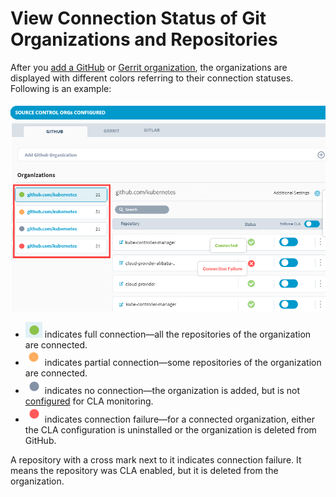 # View Connection Status of Git Organizations and Repositories

After you [add a GitHub](./#add-github-organization) or [Gerrit organization](./#add-gerrit-organization), the organizations are displayed with different colors referring to their connection statuses. Following is an example:

![](../../../../.gitbook/assets/connection-status.png)

* ![](../../../../.gitbook/assets/connected-green-color.png) indicates full connection—all the repositories of the organization are connected.
* ![](../../../../.gitbook/assets/orange-partial-connection.png) indicates partial connection—some repositories of the organization are connected.
* ![](../../../../.gitbook/assets/grey-no-connection.png) indicates no connection—the organization is added, but is not [configured](add-or-remove-git-repositories-for-cla-monitoring.md#configure-github-repositories) for CLA monitoring. 
* ![](../../../../.gitbook/assets/red-connection-failure.png) indicates connection failure—for a connected organization, either the CLA configuration is uninstalled or the organization is deleted from GitHub.

A repository with a cross mark next to it indicates connection failure. It means the repository was CLA enabled, but it is deleted from the organization.

